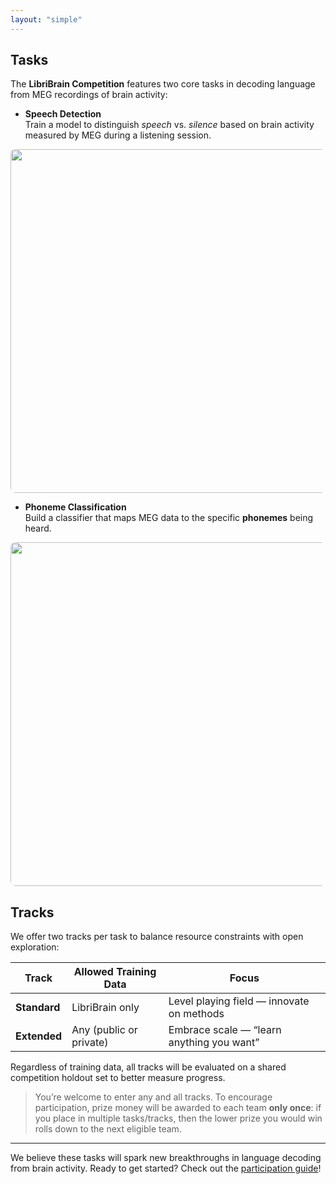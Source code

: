```yaml
---
layout: "simple"
---
```


## Tasks
The **LibriBrain Competition** features two core tasks in decoding language from MEG recordings of brain activity:

- **Speech Detection**  
  Train a model to distinguish *speech* vs. *silence* based on brain activity measured by MEG during a listening session.

<img src="../images/sherlock3.gif" style="width: 550px; height: 350px: cover; border-radius: 8px; display: block; margin: auto;"/>

- **Phoneme Classification**  
  Build a classifier that maps MEG data to the specific **phonemes** being heard.

<img src="../images/sherlock4.gif" style="width: 550px; height: 350px: cover; border-radius: 8px; display: block; margin: auto;"/>

## Tracks

We offer two tracks per task to balance resource constraints with open exploration:

| Track        | Allowed Training Data      | Focus                                        |
|--------------|----------------------------|----------------------------------------------|
| **Standard** | LibriBrain only            | Level playing field — innovate on methods    |
| **Extended** | Any (public or private)    | Embrace scale — “learn anything you want”    |

Regardless of training data, all tracks will be evaluated on a shared competition holdout set to better measure progress.

> You’re welcome to enter any and all tracks. To encourage participation, prize money will be awarded to each team **only once**: if you place in multiple tasks/tracks, then the lower prize you would win rolls down to the next eligible team.

---

We believe these tasks will spark new breakthroughs in language decoding from brain activity. Ready to get started? Check out the [participation guide](../participate)!
